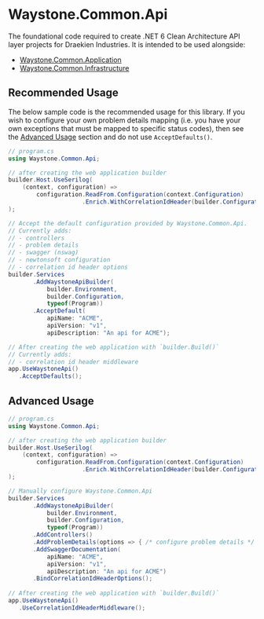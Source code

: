﻿# Waystone.Common.Api

The foundational code required to create .NET 6 Clean Architecture API layer projects for Draekien Industries.
It is intended to be used alongside:

- [Waystone.Common.Application](https://www.nuget.org/packages/Waystone.Common.Application)
- [Waystone.Common.Infrastructure](https://www.nuget.org/packages/Waystone.Common.Infrastructure)

## Recommended Usage

The below sample code is the recommended usage for this library. If you wish to
configure your own problem details mapping (i.e. you have your own exceptions
that must be mapped to specific status codes), then see the [Advanced Usage](#advanced-usage)
section and do not use `AcceptDefaults()`.

```csharp
// program.cs
using Waystone.Common.Api;

// after creating the web application builder
builder.Host.UseSerilog(
    (context, configuration) => 
        configuration.ReadFrom.Configuration(context.Configuration)
                     .Enrich.WithCorrelationIdHeader(builder.Configuration)
);

// Accept the default configuration provided by Waystone.Common.Api.
// Currently adds:
// - controllers
// - problem details
// - swagger (nswag)
// - newtonsoft configuration
// - correlation id header options
builder.Services
       .AddWaystoneApiBuilder(
           builder.Environment,
           builder.Configuration,
           typeof(Program))
       .AcceptDefault(
           apiName: "ACME",
           apiVersion: "v1",
           apiDescription: "An api for ACME");

// After creating the web application with `builder.Build()`
// Currently adds:
// - correlation id header middleware
app.UseWaystoneApi()
   .AcceptDefaults();
```

## Advanced Usage

```csharp
// program.cs
using Waystone.Common.Api;

// after creating the web application builder
builder.Host.UseSerilog(
    (context, configuration) => 
        configuration.ReadFrom.Configuration(context.Configuration)
                     .Enrich.WithCorrelationIdHeader(builder.Configuration)
);

// Manually configure Waystone.Common.Api
builder.Services
       .AddWaystoneApiBuilder(
           builder.Environment,
           builder.Configuration,
           typeof(Program))
       .AddControllers()
       .AddProblemDetails(options => { /* configure problem details */ })
       .AddSwaggerDocumentation(
           apiName: "ACME",
           apiVersion: "v1",
           apiDescription: "An api for ACME")
       .BindCorrelationIdHeaderOptions();
       
// After creating the web application with `builder.Build()`
app.UseWaystoneApi()
   .UseCorrelationIdHeaderMiddleware();
```
